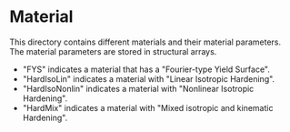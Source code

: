 # Material
This directory contains different materials and their material parameters. The material parameters are stored in structural arrays.

- "FYS" indicates a material that has a "Fourier-type Yield Surface".
- "HardIsoLin" indicates a material with "Linear Isotropic Hardening".
- "HardIsoNonlin" indicates a material with "Nonlinear Isotropic Hardening".
- "HardMix" indicates a material with "Mixed isotropic and kinematic Hardening".



